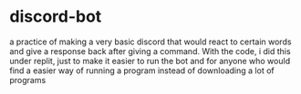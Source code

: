 # discord-bot
a practice of making a very basic discord that would react to certain words and give a response back after giving a command. With the code, i did this under replit, just to make it easier to run the bot and for anyone who would find a easier way of running a program instead of downloading a lot of programs
